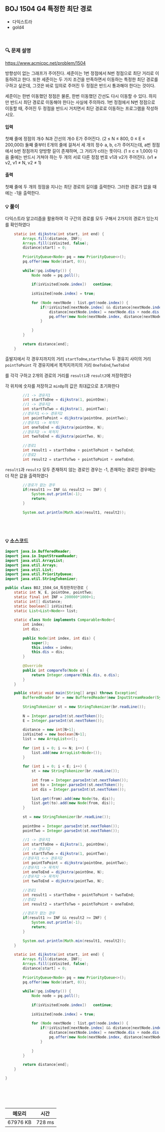 ## BOJ 1504 G4 특정한 최단 경로
- 다익스트라
- gold4

<br>


### 🔍 문제 설명
https://www.acmicpc.net/problem/1504

방향성이 없는 그래프가 주어진다. 세준이는 1번 정점에서 N번 정점으로 최단 거리로 이동하려고 한다. 또한 세준이는 두 가지 조건을 만족하면서 이동하는 특정한 최단 경로를 구하고 싶은데, 그것은 바로 임의로 주어진 두 정점은 반드시 통과해야 한다는 것이다.

세준이는 한번 이동했던 정점은 물론, 한번 이동했던 간선도 다시 이동할 수 있다. 하지만 반드시 최단 경로로 이동해야 한다는 사실에 주의하라. 1번 정점에서 N번 정점으로 이동할 때, 주어진 두 정점을 반드시 거치면서 최단 경로로 이동하는 프로그램을 작성하시오.


#### 입력
첫째 줄에 정점의 개수 N과 간선의 개수 E가 주어진다. (2 ≤ N ≤ 800, 0 ≤ E ≤ 200,000) 둘째 줄부터 E개의 줄에 걸쳐서 세 개의 정수 a, b, c가 주어지는데, a번 정점에서 b번 정점까지 양방향 길이 존재하며, 그 거리가 c라는 뜻이다. (1 ≤ c ≤ 1,000) 다음 줄에는 반드시 거쳐야 하는 두 개의 서로 다른 정점 번호 v1과 v2가 주어진다. (v1 ≠ v2, v1 ≠ N, v2 ≠ 1)

#### 출력
첫째 줄에 두 개의 정점을 지나는 최단 경로의 길이를 출력한다. 그러한 경로가 없을 때에는 -1을 출력한다.

###  💡 풀이

다익스트라 알고리즘을 활용하여 각 구간의 경로를 모두 구해서 2가지의 경로가 있는지를 확인하였다

```java
	static int dijkstra(int start, int end) {
		Arrays.fill(distance, INF);
		Arrays.fill(isVisited, false);
		distance[start] = 0;
		
		PriorityQueue<Node> pq = new PriorityQueue<>();
		pq.offer(new Node(start, 0));
		
		while(!pq.isEmpty()) {
			Node node = pq.poll();
			
			if(isVisited[node.index])	continue;
			
			isVisited[node.index] = true;
			
			for (Node nextNode : list.get(node.index)) {
				if(!isVisited[nextNode.index] && distance[nextNode.index] > nextNode.dis + node.dis) {
					distance[nextNode.index] = nextNode.dis + node.dis;
					pq.offer(new Node(nextNode.index, distance[nextNode.index]));
				}
				
			}
		}
		
		return distance[end];
	}
```

출발지에서 각 경우지까지의 거리 `startToOne`,`startToTwo`
두 경유지 사이의 거리 `pointToPoint`
각 경유지에서 목적지까지의 거리 `OneToEnd`,`TwoToEnd`

를 각각 구하고 2개의 경로의 거리를 `result1`과 `result2`에 저장하였다  

각 위치에 숫자를 저장하고 `minDp`의 값은 최대값으로 초기화한다

```java
		//1 -> 경유지1
		int startToOne = dijkstra(1, pointOne);
		//1 -> 경유지2
		int startToTwo = dijkstra(1, pointTwo);
		//경유지1 <-> 경유지2
		int pointToPoint = dijkstra(pointOne, pointTwo);
		//경유지1 -> 목적지
		int oneToEnd = dijkstra(pointOne, N);
		//경유지2 -> 목적지
		int twoToEnd = dijkstra(pointTwo, N);
		
		//경로1
		int result1 = startToOne + pointToPoint + twoToEnd;
		//경로2
		int result2 = startToTwo + pointToPoint + oneToEnd;
```

`result1`과 `result2` 모두 존재하지 않는 경로인 경우는 -1, 존재하는 경로인 경우에는 더 작은 값을 출력하였다

```java
		//경로가 없는 경우
		if(result1 >= INF && result2 >= INF) {
			System.out.println(-1);
			return;
		}
		
		System.out.println(Math.min(result1, result2));
```




<br><br>

###  💡 소스코드
```java
import java.io.BufferedReader;
import java.io.InputStreamReader;
import java.util.ArrayList;
import java.util.Arrays;
import java.util.List;
import java.util.PriorityQueue;
import java.util.StringTokenizer;

public class BOJ_1504_G4_특정한최단경로 {
	static int N, E, pointOne, pointTwo;
	static final int INF = 200000*1000+1;
	static int[] distance;
	static boolean[] isVisited;
	static List<List<Node>> list;
	
	static class Node implements Comparable<Node>{
		int index;
		int dis;
		
		public Node(int index, int dis) {
			super();
			this.index = index;
			this.dis = dis;
		}
		
		@Override
		public int compareTo(Node o) {
			return Integer.compare(this.dis, o.dis);
		}
	}

	public static void main(String[] args) throws Exception{
		BufferedReader br = new BufferedReader(new InputStreamReader(System.in));
		
		StringTokenizer st = new StringTokenizer(br.readLine());
		
		N = Integer.parseInt(st.nextToken());
		E = Integer.parseInt(st.nextToken());
		
		distance = new int[N+1];
		isVisited = new boolean[N+1];
		list = new ArrayList<>();
		
		for (int i = 0; i <= N; i++) {
			list.add(new ArrayList<Node>());
		}
		
		for (int i = 0; i < E; i++) {
			st = new StringTokenizer(br.readLine());
			
			int from = Integer.parseInt(st.nextToken());
			int to = Integer.parseInt(st.nextToken());
			int dis = Integer.parseInt(st.nextToken());
			
			list.get(from).add(new Node(to, dis));
			list.get(to).add(new Node(from, dis));
		}
		
		st = new StringTokenizer(br.readLine());
		
		pointOne = Integer.parseInt(st.nextToken());
		pointTwo = Integer.parseInt(st.nextToken());
		
		//1 -> 경유지1
		int startToOne = dijkstra(1, pointOne);
		//1 -> 경유지2
		int startToTwo = dijkstra(1, pointTwo);
		//경유지1 <-> 경유지2
		int pointToPoint = dijkstra(pointOne, pointTwo);
		//경유지1 -> 목적지
		int oneToEnd = dijkstra(pointOne, N);
		//경유지2 -> 목적지
		int twoToEnd = dijkstra(pointTwo, N);
		
		//경로1
		int result1 = startToOne + pointToPoint + twoToEnd;
		//경로2
		int result2 = startToTwo + pointToPoint + oneToEnd;
		
		//경로가 없는 경우
		if(result1 >= INF && result2 >= INF) {
			System.out.println(-1);
			return;
		}
		
		System.out.println(Math.min(result1, result2));
	}
	
	static int dijkstra(int start, int end) {
		Arrays.fill(distance, INF);
		Arrays.fill(isVisited, false);
		distance[start] = 0;
		
		PriorityQueue<Node> pq = new PriorityQueue<>();
		pq.offer(new Node(start, 0));
		
		while(!pq.isEmpty()) {
			Node node = pq.poll();
			
			if(isVisited[node.index])	continue;
			
			isVisited[node.index] = true;
			
			for (Node nextNode : list.get(node.index)) {
				if(!isVisited[nextNode.index] && distance[nextNode.index] > nextNode.dis + node.dis) {
					distance[nextNode.index] = nextNode.dis + node.dis;
					pq.offer(new Node(nextNode.index, distance[nextNode.index]));
				}
				
			}
		}
		
		return distance[end];
	}

}





```


<br>



메모리|시간
--|--
67976 KB|728 ms